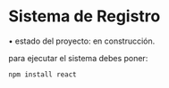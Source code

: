 <h1> Sistema de Registro </h1>
• estado del proyecto: en construcción.

para ejecutar el sistema debes poner:

```npm install react```
